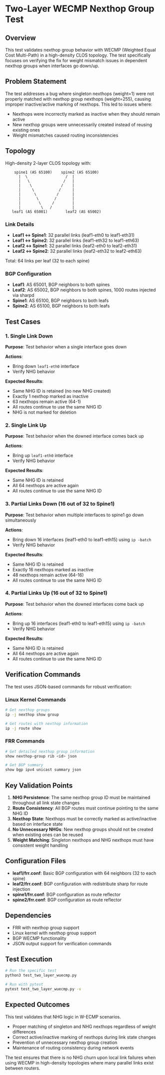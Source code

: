 # Two-Layer WECMP Nexthop Group Test

## Overview

This test validates nexthop group behavior with WECMP (Weighted Equal Cost Multi-Path) in a high-density CLOS topology. The test specifically focuses on verifying the fix for weight mismatch issues in dependent nexthop groups when interfaces go down/up.

## Problem Statement

The test addresses a bug where singleton nexthops (weight=1) were not properly matched with nexthop group nexthops (weight=255), causing improper inactive/active marking of nexthops. This led to issues where:

- Nexthops were incorrectly marked as inactive when they should remain active
- New nexthop groups were unnecessarily created instead of reusing existing ones
- Weight mismatches caused routing inconsistencies

## Topology

High-density 2-layer CLOS topology with:

```
    spine1 (AS 65100)    spine2 (AS 65100)
      |  \                 /  |
      |   \               /   |
      |    \             /    |
      |     \           /     |
      |      \         /      |
      |       \       /       |
      |        \     /        |
      |         \   /         |
   leaf1 (AS 65001)        leaf2 (AS 65002)
```

### Link Details
- **Leaf1 ↔ Spine1**: 32 parallel links (leaf1-eth0 to leaf1-eth31)
- **Leaf1 ↔ Spine2**: 32 parallel links (leaf1-eth32 to leaf1-eth63)
- **Leaf2 ↔ Spine1**: 32 parallel links (leaf2-eth0 to leaf2-eth31)
- **Leaf2 ↔ Spine2**: 32 parallel links (leaf2-eth32 to leaf2-eth63)

Total: 64 links per leaf (32 to each spine)

### BGP Configuration
- **Leaf1**: AS 65001, BGP neighbors to both spines
- **Leaf2**: AS 65002, BGP neighbors to both spines, 1000 routes injected via sharpd
- **Spine1**: AS 65100, BGP neighbors to both leafs
- **Spine2**: AS 65100, BGP neighbors to both leafs

## Test Cases

### 1. Single Link Down
**Purpose**: Test behavior when a single interface goes down

**Actions**:
- Bring down `leaf1-eth0` interface
- Verify NHG behavior

**Expected Results**:
- Same NHG ID is retained (no new NHG created)
- Exactly 1 nexthop marked as inactive
- 63 nexthops remain active (64-1)
- All routes continue to use the same NHG ID
- NHG is not marked for deletion

### 2. Single Link Up
**Purpose**: Test behavior when the downed interface comes back up

**Actions**:
- Bring up `leaf1-eth0` interface
- Verify NHG behavior

**Expected Results**:
- Same NHG ID is retained
- All 64 nexthops are active again
- All routes continue to use the same NHG ID

### 3. Partial Links Down (16 out of 32 to Spine1)
**Purpose**: Test behavior when multiple interfaces to spine1 go down simultaneously

**Actions**:
- Bring down 16 interfaces (leaf1-eth0 to leaf1-eth15) using `ip -batch`
- Verify NHG behavior

**Expected Results**:
- Same NHG ID is retained
- Exactly 16 nexthops marked as inactive
- 48 nexthops remain active (64-16)
- All routes continue to use the same NHG ID

### 4. Partial Links Up (16 out of 32 to Spine1)
**Purpose**: Test behavior when the downed interfaces come back up

**Actions**:
- Bring up 16 interfaces (leaf1-eth0 to leaf1-eth15) using `ip -batch`
- Verify NHG behavior

**Expected Results**:
- Same NHG ID is retained
- All 64 nexthops are active again
- All routes continue to use the same NHG ID

## Verification Commands

The test uses JSON-based commands for robust verification:

### Linux Kernel Commands
```bash
# Get nexthop groups
ip -j nexthop show group

# Get routes with nexthop information
ip -j route show
```

### FRR Commands
```bash
# Get detailed nexthop group information
show nexthop-group rib <id> json

# Get BGP summary
show bgp ipv4 unicast summary json
```

## Key Validation Points

1. **NHG Persistence**: The same nexthop group ID must be maintained throughout all link state changes
2. **Route Consistency**: All BGP routes must continue pointing to the same NHG ID
3. **Nexthop State**: Nexthops must be correctly marked as active/inactive based on interface state
4. **No Unnecessary NHGs**: New nexthop groups should not be created when existing ones can be reused
5. **Weight Matching**: Singleton nexthops and NHG nexthops must have consistent weight handling

## Configuration Files

- **leaf1/frr.conf**: Basic BGP configuration with 64 neighbors (32 to each spine)
- **leaf2/frr.conf**: BGP configuration with redistribute sharp for route injection
- **spine1/frr.conf**: BGP configuration as route reflector
- **spine2/frr.conf**: BGP configuration as route reflector

## Dependencies

- FRR with nexthop group support
- Linux kernel with nexthop group support
- BGP WECMP functionality
- JSON output support for verification commands

## Test Execution

```bash
# Run the specific test
python3 test_two_layer_wuecmp.py

# Run with pytest
pytest test_two_layer_wuecmp.py -v
```

## Expected Outcomes

This test validates that NHG logic in W-ECMP scenarios.
- Proper matching of singleton and NHG nexthops regardless of weight differences
- Correct active/inactive marking of nexthops during link state changes
- Prevention of unnecessary nexthop group creation
- Maintenance of routing consistency during network events

The test ensures that there is no NHG churn upon local link failures when using WECMP in high-density topologies where many parallel links exist between routers.
